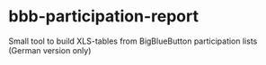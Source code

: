 # bbb-participation-report
Small tool to build XLS-tables from BigBlueButton participation lists (German version only)
